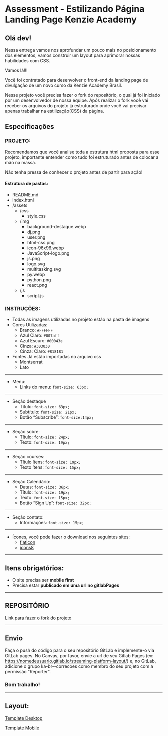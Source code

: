 # Assessment - Estilizando Página Landing Page Kenzie Academy

## Olá dev!

Nessa entrega vamos nos aprofundar um pouco mais no posicionamento dos elementos, vamos construir um layout para aprimorar nossas habilidades com CSS.

Vamos lá!!!

Você foi contratado para desenvolver o front-end da landing page de divulgação de um novo curso da Kenzie Academy Brasil.

Nesse projeto você precisa fazer o fork do repositório, o qual já foi iniciado por um desenvolvedor de nossa equipe. Após realizar o  fork você vai receber os arquivos do projeto já estruturado onde você vai precisar apenas trabalhar na estilização(CSS) da página.


## Especificações

### PROJETO:

Recomendamos que você analise toda a estrutura html proposta para esse projeto, importante entender como tudo foi estruturado antes de colocar a mão na massa. 

Não tenha pressa de conhecer o projeto antes de partir para ação! 

#### Estrutura de pastas:

- README.md
- index.html
- /assets
  - /css
    - style.css
  - /img
    - background-destaque.webp
    - dj.png
    - user.png
    - html-css.png
    - icon-96x96.webp
    - JavaScript-logo.png
    - js.png
    - logo.svg
    - multitasking.svg
    - py.webp
    - python.png
    - react.png
  - /js
    - script.js

### INSTRUÇÕES:

- Todas as imagens utilizadas no projeto estão na pasta de imagens
- Cores Utilizadas:
  - Branco: `#FFFFFF`
  - Azul Claro: `#007aff`
  - Azul Escuro: `#00043e`
  - Cinza: `#303030`
  - Cinza: Claro: `#818181`
- Fontes Já estão importadas no arquivo css
  - Montserrat
  - Lato

---

- Menu: 
  - Links do menu: `font-size: 63px;`

---

- Seção destaque
  - Título: `font-size: 63px;`
  - Subtítulo: `font-size: 21px;`
  - Botão “Subscribe”: `font-size:14px;`

---

- Seção sobre:
  - Título: `font-size: 24px;`
  - Texto: `font-size: 19px;`

---

- Seção courses:
  - Título ítens: `font-size: 19px;`
  - Texto ítens: `font-size: 15px;`

---

- Seção Calendário:
  - Datas: `font-size: 36px;`
  - Título: `font-size: 19px;`
  - Texto: `font-size: 15px;`
  - Botão “Sign Up”: `font-size: 32px;`

---

- Seção contato: 
  - Informações: `font-size: 15px;`

---

- Ícones, você pode fazer o download nos seguintes sites:
  - [flaticon](https://www.flaticon.com/)
  - [icons8](https://icons8.com/icons/set/feder)

---

## Itens obrigatórios:
- O site precisa ser __mobile first__
- Precisa estar __publicado em uma url no gitlabPages__

---

## REPOSITÓRIO
[Link para fazer o fork do projeto](https://gitlab.com/kenzie-academy-brasil/se/fe/sprint-3-css-week/assessment-styling-landing-page-kenzie-academy)

---

## Envio

Faça o push do código para o seu repositório GitLab e implemente-o via GitLab pages. No Canvas, por favor, envie a url de seu Gitlab Pages (ex: https://nomedeusuario.gitlab.io/streaming-platform-layout/) e, no GitLab, adicione o grupo ka-br-<sua-turma>-correcoes como membro do seu projeto com a permissão "Reporter".

### Bom trabalho!
 
---

## Layout:

[Template Desktop](https://gitlab.com/kenzie-academy-brasil/se/fe/sprint-3-css-week/assessment-styling-landing-page-kenzie-academy/-/raw/master/Mockup-desktop.png)

[Template Mobile](https://gitlab.com/kenzie-academy-brasil/se/fe/sprint-3-css-week/assessment-styling-landing-page-kenzie-academy/-/raw/master/Mockup-mobile.png)